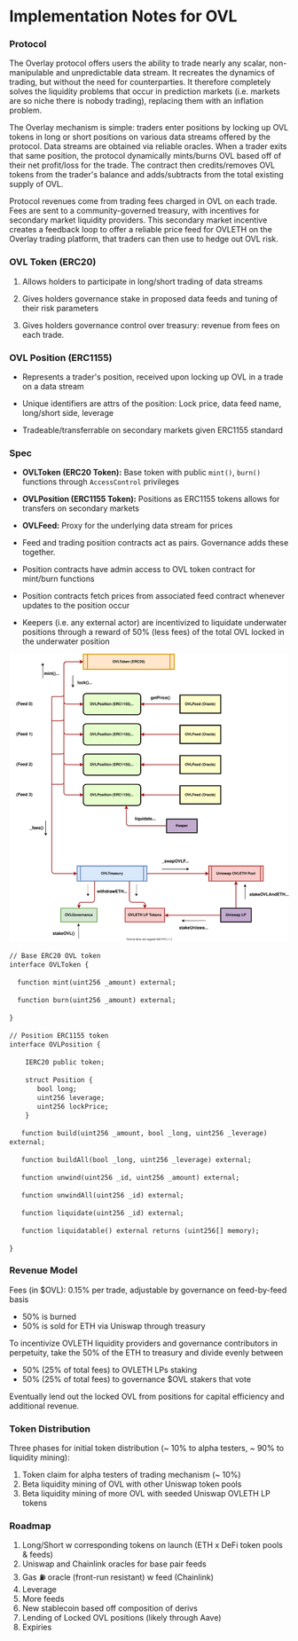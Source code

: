 # Implementation Notes for OVL

### Protocol

The Overlay protocol offers users the ability to trade nearly any scalar, non-manipulable and unpredictable data stream. It recreates the dynamics of trading, but without the need for counterparties. It therefore completely solves the liquidity problems that occur in prediction markets (i.e. markets are so niche there is nobody trading), replacing them with an inflation problem.

The Overlay mechanism is simple: traders enter positions by locking up OVL tokens in long or short positions on various data streams offered by the protocol. Data streams are obtained via reliable oracles. When a trader exits that same position, the protocol dynamically mints/burns OVL based off of their net profit/loss for the trade. The contract then credits/removes OVL tokens from the trader's balance and adds/subtracts from the total existing supply of OVL.

Protocol revenues come from trading fees charged in OVL on each trade. Fees are sent to a community-governed treasury, with incentives for secondary market liquidity providers. This secondary market incentive creates a feedback loop to offer a reliable price feed for OVLETH on the Overlay trading platform, that traders can then use to hedge out OVL risk.

### OVL Token (ERC20)

1. Allows holders to participate in long/short trading of data streams

2. Gives holders governance stake in proposed data feeds and tuning of their risk parameters

3. Gives holders governance control over treasury: revenue from fees on each trade.

### OVL Position (ERC1155)

- Represents a trader's position, received upon locking up OVL in a trade on a data stream

- Unique identifiers are attrs of the position: Lock price, data feed name, long/short side, leverage

- Tradeable/transferrable on secondary markets given ERC1155 standard

### Spec

- **OVLToken (ERC20 Token):** Base token with public `mint()`, `burn()` functions through `AccessControl` privileges

- **OVLPosition (ERC1155 Token):** Positions as ERC1155 tokens allows for transfers on secondary markets

- **OVLFeed:** Proxy for the underlying data stream for prices

- Feed and trading position contracts act as pairs. Governance adds these together.

- Position contracts have admin access to OVL token contract for mint/burn functions

- Position contracts fetch prices from associated feed contract whenever updates to the position occur

- Keepers (i.e. any external actor) are incentivized to liquidate underwater positions through a reward of 50% (less fees) of the total OVL locked in the underwater position


![spec](OVL.svg)


```
// Base ERC20 OVL token
interface OVLToken {

  function mint(uint256 _amount) external;

  function burn(uint256 _amount) external;

}

// Position ERC1155 token
interface OVLPosition {

    IERC20 public token;

    struct Position {
       bool long;
       uint256 leverage;
       uint256 lockPrice;
    }

   function build(uint256 _amount, bool _long, uint256 _leverage) external;

   function buildAll(bool _long, uint256 _leverage) external;

   function unwind(uint256 _id, uint256 _amount) external;

   function unwindAll(uint256 _id) external;

   function liquidate(uint256 _id) external;

   function liquidatable() external returns (uint256[] memory);

}
```

### Revenue Model

Fees (in $OVL): 0.15% per trade, adjustable by governance on feed-by-feed basis

- 50% is burned
- 50% is sold for ETH via Uniswap through treasury

To incentivize OVLETH liquidity providers and governance contributors in perpetuity, take the 50% of the ETH to treasury and divide evenly between
- 50% (25% of total fees) to OVLETH LPs staking
- 50% (25% of total fees) to governance $OVL stakers that vote

Eventually lend out the locked OVL from positions for capital efficiency and additional revenue.

### Token Distribution

Three phases for initial token distribution (~ 10% to alpha testers, ~ 90% to liquidity mining):
1. Token claim for alpha testers of trading mechanism (~ 10%)
2. Beta liquidity mining of OVL with other Uniswap token pools
3. Beta liquidity mining of more OVL with seeded Uniswap OVLETH LP tokens

### Roadmap

1. Long/Short w corresponding tokens on launch (ETH x DeFi token pools & feeds)
2. Uniswap and Chainlink oracles for base pair feeds
3. Gas ⛽️ oracle (front-run resistant) w feed (Chainlink)
4. Leverage
5. More feeds
6. New stablecoin based off composition of derivs
7. Lending of Locked OVL positions (likely through Aave)
8. Expiries
